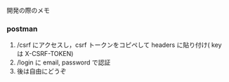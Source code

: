 開発の際のメモ

### postman

1. /csrf にアクセスし，csrf トークンをコピペして headers に貼り付け( key は X-CSRF-TOKEN)
2. /login に email, password で認証
3. 後は自由にどうぞ
